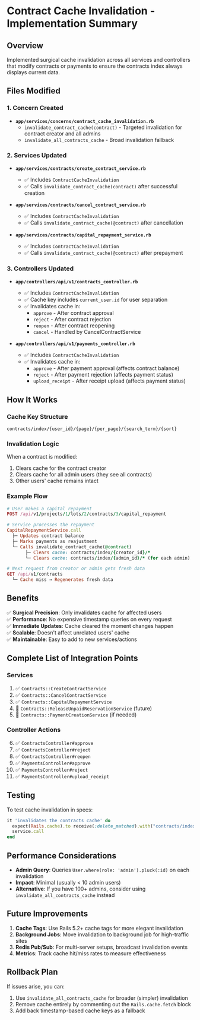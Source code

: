 # Contract Cache Invalidation - Implementation Summary

## Overview
Implemented surgical cache invalidation across all services and controllers that modify contracts or payments to ensure the contracts index always displays current data.

## Files Modified

### 1. Concern Created
- **`app/services/concerns/contract_cache_invalidation.rb`**
  - `invalidate_contract_cache(contract)` - Targeted invalidation for contract creator and all admins
  - `invalidate_all_contracts_cache` - Broad invalidation fallback

### 2. Services Updated
- **`app/services/contracts/create_contract_service.rb`**
  - ✅ Includes `ContractCacheInvalidation`
  - ✅ Calls `invalidate_contract_cache(contract)` after successful creation

- **`app/services/contracts/cancel_contract_service.rb`**
  - ✅ Includes `ContractCacheInvalidation`
  - ✅ Calls `invalidate_contract_cache(@contract)` after cancellation

- **`app/services/contracts/capital_repayment_service.rb`**
  - ✅ Includes `ContractCacheInvalidation`
  - ✅ Calls `invalidate_contract_cache(@contract)` after prepayment

### 3. Controllers Updated
- **`app/controllers/api/v1/contracts_controller.rb`**
  - ✅ Includes `ContractCacheInvalidation`
  - ✅ Cache key includes `current_user.id` for user separation
  - ✅ Invalidates cache in:
    - `approve` - After contract approval
    - `reject` - After contract rejection
    - `reopen` - After contract reopening
    - `cancel` - Handled by CancelContractService

- **`app/controllers/api/v1/payments_controller.rb`**
  - ✅ Includes `ContractCacheInvalidation`
  - ✅ Invalidates cache in:
    - `approve` - After payment approval (affects contract balance)
    - `reject` - After payment rejection (affects payment status)
    - `upload_receipt` - After receipt upload (affects payment status)

## How It Works

### Cache Key Structure
```
contracts/index/{user_id}/{page}/{per_page}/{search_term}/{sort}
```

### Invalidation Logic
When a contract is modified:
1. Clears cache for the contract creator
2. Clears cache for all admin users (they see all contracts)
3. Other users' cache remains intact

### Example Flow
```ruby
# User makes a capital repayment
POST /api/v1/projects/1/lots/2/contracts/3/capital_repayment

# Service processes the repayment
CapitalRepaymentService.call
  ├─ Updates contract balance
  ├─ Marks payments as reajustment
  └─ Calls invalidate_contract_cache(@contract)
       ├─ Clears cache: contracts/index/{creator_id}/*
       └─ Clears cache: contracts/index/{admin_id}/* (for each admin)

# Next request from creator or admin gets fresh data
GET /api/v1/contracts
  └─ Cache miss → Regenerates fresh data
```

## Benefits

✅ **Surgical Precision**: Only invalidates cache for affected users  
✅ **Performance**: No expensive timestamp queries on every request  
✅ **Immediate Updates**: Cache cleared the moment changes happen  
✅ **Scalable**: Doesn't affect unrelated users' cache  
✅ **Maintainable**: Easy to add to new services/actions

## Complete List of Integration Points

### Services
1. ✅ `Contracts::CreateContractService`
2. ✅ `Contracts::CancelContractService`
3. ✅ `Contracts::CapitalRepaymentService`
4. 🔲 `Contracts::ReleaseUnpaidReservationService` (future)
5. 🔲 `Contracts::PaymentCreationService` (if needed)

### Controller Actions
6. ✅ `ContractsController#approve`
7. ✅ `ContractsController#reject`
8. ✅ `ContractsController#reopen`
9. ✅ `PaymentsController#approve`
10. ✅ `PaymentsController#reject`
11. ✅ `PaymentsController#upload_receipt`

## Testing

To test cache invalidation in specs:

```ruby
it 'invalidates the contracts cache' do
  expect(Rails.cache).to receive(:delete_matched).with("contracts/index/#{contract.creator_id}/*")
  service.call
end
```

## Performance Considerations

- **Admin Query**: Queries `User.where(role: 'admin').pluck(:id)` on each invalidation
- **Impact**: Minimal (usually < 10 admin users)
- **Alternative**: If you have 100+ admins, consider using `invalidate_all_contracts_cache` instead

## Future Improvements

1. **Cache Tags**: Use Rails 5.2+ cache tags for more elegant invalidation
2. **Background Jobs**: Move invalidation to background job for high-traffic sites
3. **Redis Pub/Sub**: For multi-server setups, broadcast invalidation events
4. **Metrics**: Track cache hit/miss rates to measure effectiveness

## Rollback Plan

If issues arise, you can:
1. Use `invalidate_all_contracts_cache` for broader (simpler) invalidation
2. Remove cache entirely by commenting out the `Rails.cache.fetch` block
3. Add back timestamp-based cache keys as a fallback
